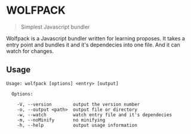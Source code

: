 # WOLFPACK

> Simplest Javascript bundler

Wolfpack is a Javascript bundler written for learning proposes. It takes a entry point and bundles it and it's dependecies into one file. And it can watch for changes.

## Usage

```
Usage: wolfpack [options] <entry> [output]

  Options:

    -V, --version        output the version number
    -o, --output <path>  output file or directory
    -w, --watch          watch entry file and it's dependecies
    -m, --noMinify       no minifying
    -h, --help           output usage information
```
